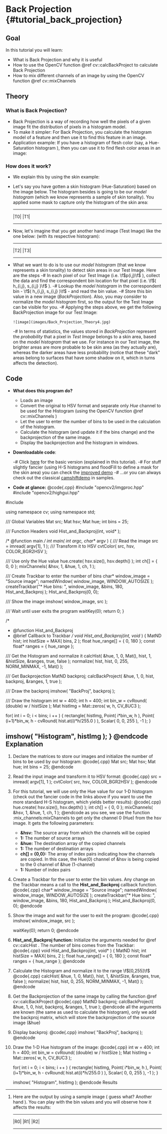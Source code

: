 Back Projection {#tutorial_back_projection}
===============

Goal
----

In this tutorial you will learn:

-   What is Back Projection and why it is useful
-   How to use the OpenCV function @ref cv::calcBackProject to calculate Back Projection
-   How to mix different channels of an image by using the OpenCV function @ref cv::mixChannels

Theory
------

### What is Back Projection?

-   Back Projection is a way of recording how well the pixels of a given image fit the distribution
    of pixels in a histogram model.
-   To make it simpler: For Back Projection, you calculate the histogram model of a feature and then
    use it to find this feature in an image.
-   Application example: If you have a histogram of flesh color (say, a Hue-Saturation histogram ),
    then you can use it to find flesh color areas in an image:

### How does it work?

-   We explain this by using the skin example:
-   Let's say you have gotten a skin histogram (Hue-Saturation) based on the image below. The
    histogram besides is going to be our *model histogram* (which we know represents a sample of
    skin tonality). You applied some mask to capture only the histogram of the skin area:

      ------ ------
      |T0|   |T1|
      ------ ------

-   Now, let's imagine that you get another hand image (Test Image) like the one below: (with its
    respective histogram):

      ------ ------
      |T2|   |T3|
      ------ ------

-   What we want to do is to use our *model histogram* (that we know represents a skin tonality) to
    detect skin areas in our Test Image. Here are the steps
    -#  In each pixel of our Test Image (i.e. \f$p(i,j)\f$ ), collect the data and find the
        correspondent bin location for that pixel (i.e. \f$( h_{i,j}, s_{i,j} )\f$ ).
    -#  Lookup the *model histogram* in the correspondent bin - \f$( h_{i,j}, s_{i,j} )\f$ - and read
        the bin value.
    -#  Store this bin value in a new image (*BackProjection*). Also, you may consider to normalize
        the *model histogram* first, so the output for the Test Image can be visible for you.
    -#  Applying the steps above, we get the following BackProjection image for our Test Image:

        ![image](images/Back_Projection_Theory4.jpg)

    -#  In terms of statistics, the values stored in *BackProjection* represent the *probability*
        that a pixel in *Test Image* belongs to a skin area, based on the *model histogram* that we
        use. For instance in our Test image, the brighter areas are more probable to be skin area
        (as they actually are), whereas the darker areas have less probability (notice that these
        "dark" areas belong to surfaces that have some shadow on it, which in turns affects the
        detection).

Code
----

-   **What does this program do?**
    -   Loads an image
    -   Convert the original to HSV format and separate only *Hue* channel to be used for the
        Histogram (using the OpenCV function @ref cv::mixChannels )
    -   Let the user to enter the number of bins to be used in the calculation of the histogram.
    -   Calculate the histogram (and update it if the bins change) and the backprojection of the
        same image.
    -   Display the backprojection and the histogram in windows.
-   **Downloadable code**:

    -#  Click
        [here](https://github.com/Itseez/opencv/tree/master/samples/cpp/tutorial_code/Histograms_Matching/calcBackProject_Demo1.cpp)
        for the basic version (explained in this tutorial).
    -#  For stuff slightly fancier (using H-S histograms and floodFill to define a mask for the
        skin area) you can check the [improved
        demo](https://github.com/Itseez/opencv/tree/master/samples/cpp/tutorial_code/Histograms_Matching/calcBackProject_Demo2.cpp)
    -#  ...or you can always check out the classical
        [camshiftdemo](https://github.com/Itseez/opencv/tree/master/samples/cpp/camshiftdemo.cpp)
        in samples.

-   **Code at glance:**
@code{.cpp}
#include "opencv2/imgproc.hpp"
#include "opencv2/highgui.hpp"

#include <iostream>

using namespace cv;
using namespace std;

/// Global Variables
Mat src; Mat hsv; Mat hue;
int bins = 25;

/// Function Headers
void Hist_and_Backproj(int, void* );

/* @function main */
int main( int argc, char** argv )
{
  /// Read the image
  src = imread( argv[1], 1 );
  /// Transform it to HSV
  cvtColor( src, hsv, COLOR_BGR2HSV );

  /// Use only the Hue value
  hue.create( hsv.size(), hsv.depth() );
  int ch[] = { 0, 0 };
  mixChannels( &hsv, 1, &hue, 1, ch, 1 );

  /// Create Trackbar to enter the number of bins
  char* window_image = "Source image";
  namedWindow( window_image, WINDOW_AUTOSIZE );
  createTrackbar("* Hue  bins: ", window_image, &bins, 180, Hist_and_Backproj );
  Hist_and_Backproj(0, 0);

  /// Show the image
  imshow( window_image, src );

  /// Wait until user exits the program
  waitKey(0);
  return 0;
}


/*
 * @function Hist_and_Backproj
 * @brief Callback to Trackbar
 */
void Hist_and_Backproj(int, void* )
{
  MatND hist;
  int histSize = MAX( bins, 2 );
  float hue_range[] = { 0, 180 };
  const float* ranges = { hue_range };

  /// Get the Histogram and normalize it
  calcHist( &hue, 1, 0, Mat(), hist, 1, &histSize, &ranges, true, false );
  normalize( hist, hist, 0, 255, NORM_MINMAX, -1, Mat() );

  /// Get Backprojection
  MatND backproj;
  calcBackProject( &hue, 1, 0, hist, backproj, &ranges, 1, true );

  /// Draw the backproj
  imshow( "BackProj", backproj );

  /// Draw the histogram
  int w = 400; int h = 400;
  int bin_w = cvRound( (double) w / histSize );
  Mat histImg = Mat::zeros( w, h, CV_8UC3 );

  for( int i = 0; i < bins; i ++ )
     { rectangle( histImg, Point( i*bin_w, h ), Point( (i+1)*bin_w, h - cvRound( hist.at<float>(i)*h/255.0 ) ), Scalar( 0, 0, 255 ), -1 ); }

  imshow( "Histogram", histImg );
}
@endcode
Explanation
-----------

1.  Declare the matrices to store our images and initialize the number of bins to be used by our
    histogram:
    @code{.cpp}
    Mat src; Mat hsv; Mat hue;
    int bins = 25;
    @endcode
2.  Read the input image and transform it to HSV format:
    @code{.cpp}
    src = imread( argv[1], 1 );
    cvtColor( src, hsv, COLOR_BGR2HSV );
    @endcode
3.  For this tutorial, we will use only the Hue value for our 1-D histogram (check out the fancier
    code in the links above if you want to use the more standard H-S histogram, which yields better
    results):
    @code{.cpp}
    hue.create( hsv.size(), hsv.depth() );
    int ch[] = { 0, 0 };
    mixChannels( &hsv, 1, &hue, 1, ch, 1 );
    @endcode
    as you see, we use the function :mix_channels:mixChannels to get only the channel 0 (Hue) from
    the hsv image. It gets the following parameters:

    -   **&hsv:** The source array from which the channels will be copied
    -   **1:** The number of source arrays
    -   **&hue:** The destination array of the copied channels
    -   **1:** The number of destination arrays
    -   **ch[] = {0,0}:** The array of index pairs indicating how the channels are copied. In this
        case, the Hue(0) channel of &hsv is being copied to the 0 channel of &hue (1-channel)
    -   **1:** Number of index pairs

4.  Create a Trackbar for the user to enter the bin values. Any change on the Trackbar means a call
    to the **Hist_and_Backproj** callback function.
    @code{.cpp}
    char* window_image = "Source image";
    namedWindow( window_image, WINDOW_AUTOSIZE );
    createTrackbar("* Hue  bins: ", window_image, &bins, 180, Hist_and_Backproj );
    Hist_and_Backproj(0, 0);
    @endcode
5.  Show the image and wait for the user to exit the program:
    @code{.cpp}
    imshow( window_image, src );

    waitKey(0);
    return 0;
    @endcode
6.  **Hist_and_Backproj function:** Initialize the arguments needed for @ref cv::calcHist . The
    number of bins comes from the Trackbar:
    @code{.cpp}
    void Hist_and_Backproj(int, void* )
    {
      MatND hist;
      int histSize = MAX( bins, 2 );
      float hue_range[] = { 0, 180 };
      const float* ranges = { hue_range };
    @endcode
7.  Calculate the Histogram and normalize it to the range \f$[0,255]\f$
    @code{.cpp}
    calcHist( &hue, 1, 0, Mat(), hist, 1, &histSize, &ranges, true, false );
    normalize( hist, hist, 0, 255, NORM_MINMAX, -1, Mat() );
    @endcode
8.  Get the Backprojection of the same image by calling the function @ref cv::calcBackProject
    @code{.cpp}
    MatND backproj;
    calcBackProject( &hue, 1, 0, hist, backproj, &ranges, 1, true );
    @endcode
    all the arguments are known (the same as used to calculate the histogram), only we add the
    backproj matrix, which will store the backprojection of the source image (&hue)

9.  Display backproj:
    @code{.cpp}
    imshow( "BackProj", backproj );
    @endcode
10. Draw the 1-D Hue histogram of the image:
    @code{.cpp}
    int w = 400; int h = 400;
    int bin_w = cvRound( (double) w / histSize );
    Mat histImg = Mat::zeros( w, h, CV_8UC3 );

    for( int i = 0; i < bins; i ++ )
       { rectangle( histImg, Point( i*bin_w, h ), Point( (i+1)*bin_w, h - cvRound( hist.at<float>(i)*h/255.0 ) ), Scalar( 0, 0, 255 ), -1 ); }

    imshow( "Histogram", histImg );
    @endcode
Results
-------

1.  Here are the output by using a sample image ( guess what? Another hand ). You can play with the
    bin values and you will observe how it affects the results:

      ------ ------ ------
      |R0|   |R1|   |R2|
      ------ ------ ------
